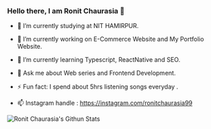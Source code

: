 ### Hello there, I am Ronit Chaurasia 👋


- 👯 I’m currently studying at NIT HAMIRPUR.
- 🔭 I’m currently working on E-Commerce Website and My Portfolio Website.
- 🌱 I’m currently learning Typescript, ReactNative and SEO.
- 💬 Ask me about Web series and Frontend Development.

- ⚡ Fun fact: I spend about 5hrs listening songs everyday .
- 📫 Instagram handle : https://instagram.com/ronitchaurasia99

<img align="left" alt="Ronit Chaurasia's Githun Stats" src = "https://github-readme-stats.vercel.app/api?username=Ronit-Chaurasia&show_icons=true&hide_border=false&theme=merko">

